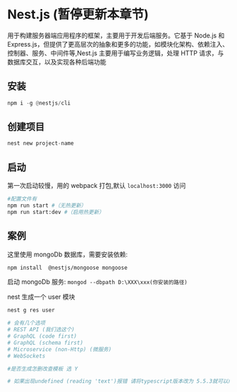 # Nest.js (暂停更新本章节)

用于构建服务器端应用程序的框架，主要用于开发后端服务。它基于 Node.js 和 Express.js，但提供了更高层次的抽象和更多的功能，如模块化架构、依赖注入、控制器、服务、中间件等,Nest.js 主要用于编写业务逻辑，处理 HTTP 请求，与数据库交互，以及实现各种后端功能

## 安装

```hs
npm i -g @nestjs/cli
```

## 创建项目

```hs
nest new project-name
```

## 启动

第一次启动较慢，用的 webpack 打包,默认 `localhost:3000` 访问

```sh
#配置文件有
npm run start #（无热更新）
npm run start:dev #（启用热更新）

```

## 案例

这里使用 mongoDb 数据库，需要安装依赖:

```sh
npm install  @nestjs/mongoose mongoose
```

启动 mongoDb 服务: `mongod --dbpath D:\XXX\xxx(你安装的路径)`

nest 生成一个 user 模块

```sh
nest g res user

# 会有几个选项
# REST API (我们选这个)
# GraphQL (code first)
# GraphQL (schema first)
# Microservice (non-Http) (微服务)
# WebSockets

#是否生成怎删改查模板 选 Y

# 如果出现undefined (reading 'text')报错 请将typescript版本改为 5.5.3就可以解决
```


